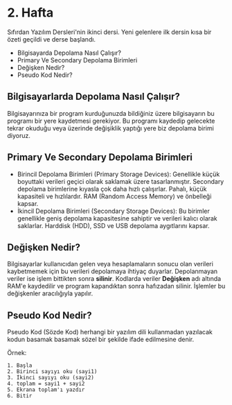 
# 2. Hafta

Sıfırdan Yazılım Dersleri'nin ikinci dersi. Yeni gelenlere ilk dersin kısa bir özeti geçildi ve derse başlandı.

- Bilgisayarda Depolama Nasıl Çalışır?
- Primary Ve Secondary Depolama Birimleri
- Değişken Nedir?
- Pseudo Kod Nedir?

## Bilgisayarlarda Depolama Nasıl Çalışır?

Bilgisayarınıza bir program kurduğunuzda bildiğiniz üzere bilgisayarın bu programı bir yere kaydetmesi gerekiyor. Bu programı kaydedip gelecekte tekrar okuduğu veya üzerinde değişiklik yaptığı yere biz depolama birimi diyoruz.
## Primary Ve Secondary Depolama Birimleri

- Birincil Depolama Birimleri (Primary Storage Devices): Genellikle küçük boyuttaki verileri geçici olarak saklamak üzere tasarlanmıştır. Secondary depolama birimlerine kıyasla çok daha hızlı çalışırlar. Pahalı, küçük kapasiteli ve hızlılardır. RAM (Random Access Memory) ve önbelleği kapsar.
- İkincil Depolama Birimleri (Secondary Storage Devices): Bu birimler genellikle geniş depolama kapasitesine sahiptir ve verileri kalıcı olarak saklarlar. Harddisk (HDD), SSD ve USB depolama aygıtlarını kapsar.
## Değişken Nedir?
Bilgisayarlar kullanıcıdan gelen veya hesaplamaların sonucu olan verileri kaybetmemek için bu verileri depolamaya ihtiyaç duyarlar. Depolanmayan veriler ise işlem bittikten sonra **silinir**. Kodlarda veriler **Değişken** adı altında RAM'e kaydedilir ve program kapandıktan sonra hafızadan silinir. İşlemler bu değişkenler aracılığıyla yapılır.

## Pseudo Kod Nedir?
Pseudo Kod (Sözde Kod) herhangi bir yazılım dili kullanmadan yazılacak kodun basamak basamak sözel bir şekilde ifade edilmesine denir.

Örnek:
```
1. Başla  
2. Birinci sayıyı oku (sayi1)  
3. İkinci sayıyı oku (sayi2)  
4. toplam = sayi1 + sayi2  
5. Ekrana toplam'ı yazdır
6. Bitir
```
